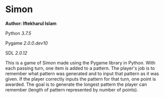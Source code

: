 # Simon

**Author: Iftekharul Islam**

Python *3.7.5*

Pygame *2.0.0.dev10*

SDL *2.0.12*

This is a game of Simon made using the Pygame library in Python. With each passing turn, one item is added to a pattern. The player's job is to remember what pattern was generated and to input that pattern as it was given. If the player correctly inputs the pattern for that turn, one point is awarded. The goal is to generate the longest pattern the player can remember (length of pattern represented by number of points).
